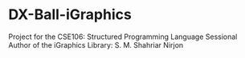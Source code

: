 # DX-Ball-iGraphics
Project for the CSE106: Structured Programming Language Sessional
Author of the iGraphics Library: S. M. Shahriar Nirjon
